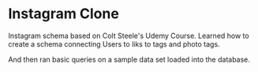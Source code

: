 # Instagram Clone

Instagram schema based on Colt Steele's Udemy Course.
Learned how to create a schema connecting Users to liks to tags and photo tags. 

And then ran basic queries on a sample data set loaded into the database. 
